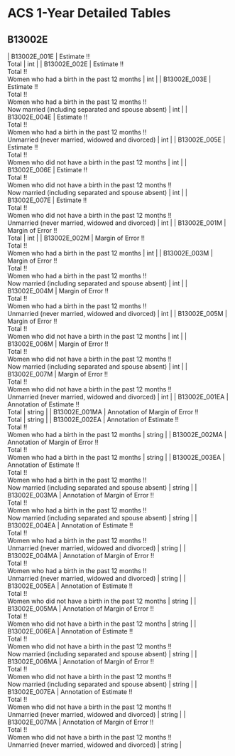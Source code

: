 # ACS 1-Year Detailed Tables

## B13002E

| B13002E_001E | Estimate !!<br>Total | int |
| B13002E_002E | Estimate !!<br>Total !!<br>Women who had a birth in the past 12 months | int |
| B13002E_003E | Estimate !!<br>Total !!<br>Women who had a birth in the past 12 months !!<br>Now married (including separated and spouse absent) | int |
| B13002E_004E | Estimate !!<br>Total !!<br>Women who had a birth in the past 12 months !!<br>Unmarried (never married, widowed and divorced) | int |
| B13002E_005E | Estimate !!<br>Total !!<br>Women who did not have a birth in the past 12 months | int |
| B13002E_006E | Estimate !!<br>Total !!<br>Women who did not have a birth in the past 12 months !!<br>Now married (including separated and spouse absent) | int |
| B13002E_007E | Estimate !!<br>Total !!<br>Women who did not have a birth in the past 12 months !!<br>Unmarried (never married, widowed and divorced) | int |
| B13002E_001M | Margin of Error !!<br>Total | int |
| B13002E_002M | Margin of Error !!<br>Total !!<br>Women who had a birth in the past 12 months | int |
| B13002E_003M | Margin of Error !!<br>Total !!<br>Women who had a birth in the past 12 months !!<br>Now married (including separated and spouse absent) | int |
| B13002E_004M | Margin of Error !!<br>Total !!<br>Women who had a birth in the past 12 months !!<br>Unmarried (never married, widowed and divorced) | int |
| B13002E_005M | Margin of Error !!<br>Total !!<br>Women who did not have a birth in the past 12 months | int |
| B13002E_006M | Margin of Error !!<br>Total !!<br>Women who did not have a birth in the past 12 months !!<br>Now married (including separated and spouse absent) | int |
| B13002E_007M | Margin of Error !!<br>Total !!<br>Women who did not have a birth in the past 12 months !!<br>Unmarried (never married, widowed and divorced) | int |
| B13002E_001EA | Annotation of Estimate !!<br>Total | string |
| B13002E_001MA | Annotation of Margin of Error !!<br>Total | string |
| B13002E_002EA | Annotation of Estimate !!<br>Total !!<br>Women who had a birth in the past 12 months | string |
| B13002E_002MA | Annotation of Margin of Error !!<br>Total !!<br>Women who had a birth in the past 12 months | string |
| B13002E_003EA | Annotation of Estimate !!<br>Total !!<br>Women who had a birth in the past 12 months !!<br>Now married (including separated and spouse absent) | string |
| B13002E_003MA | Annotation of Margin of Error !!<br>Total !!<br>Women who had a birth in the past 12 months !!<br>Now married (including separated and spouse absent) | string |
| B13002E_004EA | Annotation of Estimate !!<br>Total !!<br>Women who had a birth in the past 12 months !!<br>Unmarried (never married, widowed and divorced) | string |
| B13002E_004MA | Annotation of Margin of Error !!<br>Total !!<br>Women who had a birth in the past 12 months !!<br>Unmarried (never married, widowed and divorced) | string |
| B13002E_005EA | Annotation of Estimate !!<br>Total !!<br>Women who did not have a birth in the past 12 months | string |
| B13002E_005MA | Annotation of Margin of Error !!<br>Total !!<br>Women who did not have a birth in the past 12 months | string |
| B13002E_006EA | Annotation of Estimate !!<br>Total !!<br>Women who did not have a birth in the past 12 months !!<br>Now married (including separated and spouse absent) | string |
| B13002E_006MA | Annotation of Margin of Error !!<br>Total !!<br>Women who did not have a birth in the past 12 months !!<br>Now married (including separated and spouse absent) | string |
| B13002E_007EA | Annotation of Estimate !!<br>Total !!<br>Women who did not have a birth in the past 12 months !!<br>Unmarried (never married, widowed and divorced) | string |
| B13002E_007MA | Annotation of Margin of Error !!<br>Total !!<br>Women who did not have a birth in the past 12 months !!<br>Unmarried (never married, widowed and divorced) | string |

